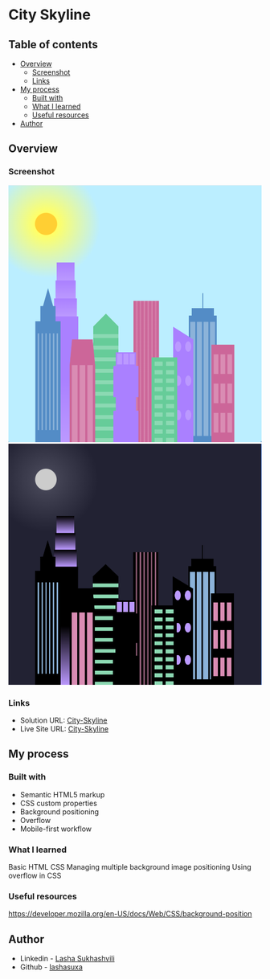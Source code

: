 # City Skyline

## Table of contents

- [Overview](#overview)
  - [Screenshot](#screenshot)
  - [Links](#links)
- [My process](#my-process)
  - [Built with](#built-with)
  - [What I learned](#what-i-learned)
  - [Useful resources](#useful-resources)
- [Author](#author)

## Overview

### Screenshot

![](./skyline-desktop-scr.png)
![](./skyline-mobile-scr.png)

### Links

- Solution URL: [City-Skyline](https://github.com/lashasuxa/City-Skyline)
- Live Site URL: [City-Skyline](https://lashasuxa.github.io/City-Skyline/)

## My process

### Built with

- Semantic HTML5 markup
- CSS custom properties
- Background positioning
- Overflow
- Mobile-first workflow

### What I learned

Basic HTML CSS
Managing multiple background image positioning
Using overflow in CSS

### Useful resources

https://developer.mozilla.org/en-US/docs/Web/CSS/background-position

## Author

- Linkedin - [Lasha Sukhashvili](https://www.linkedin.com/in/lasha-sukhashvili-337034150/)
- Github - [lashasuxa](https://github.com/lashasuxa)
